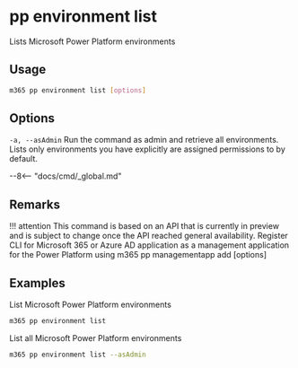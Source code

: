 # pp environment list

Lists Microsoft Power Platform environments

## Usage

```sh
m365 pp environment list [options]
```

## Options

`-a, --asAdmin`
Run the command as admin and retrieve all environments. Lists only environments you have explicitly are assigned permissions to by default.

--8<-- "docs/cmd/_global.md"

## Remarks

!!! attention
    This command is based on an API that is currently in preview and is subject to change once the API reached general availability.
    Register CLI for Microsoft 365 or Azure AD application as a management application for the Power Platform using 
    m365 pp managementapp add [options] 

## Examples

List Microsoft Power Platform environments

```sh
m365 pp environment list
```

List all Microsoft Power Platform environments

```sh
m365 pp environment list --asAdmin
```
